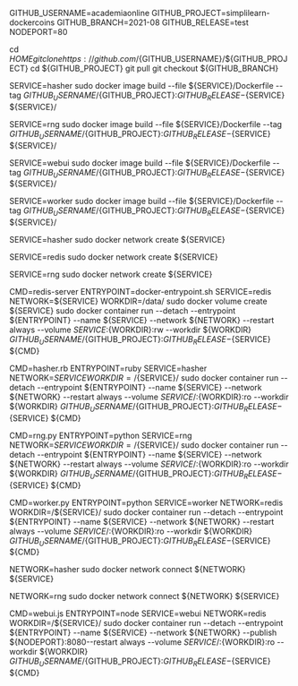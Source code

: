 GITHUB_USERNAME=academiaonline
GITHUB_PROJECT=simplilearn-dockercoins
GITHUB_BRANCH=2021-08
GITHUB_RELEASE=test
NODEPORT=80

cd ${HOME}
git clone https://github.com/${GITHUB_USERNAME}/${GITHUB_PROJECT}
cd ${GITHUB_PROJECT}
git pull
git checkout ${GITHUB_BRANCH}

SERVICE=hasher
sudo docker image build --file ${SERVICE}/Dockerfile --tag ${GITHUB_USERNAME}/${GITHUB_PROJECT}:${GITHUB_RELEASE}-${SERVICE} ${SERVICE}/

SERVICE=rng
sudo docker image build --file ${SERVICE}/Dockerfile --tag ${GITHUB_USERNAME}/${GITHUB_PROJECT}:${GITHUB_RELEASE}-${SERVICE} ${SERVICE}/

SERVICE=webui
sudo docker image build --file ${SERVICE}/Dockerfile --tag ${GITHUB_USERNAME}/${GITHUB_PROJECT}:${GITHUB_RELEASE}-${SERVICE} ${SERVICE}/

SERVICE=worker
sudo docker image build --file ${SERVICE}/Dockerfile --tag ${GITHUB_USERNAME}/${GITHUB_PROJECT}:${GITHUB_RELEASE}-${SERVICE} ${SERVICE}/

SERVICE=hasher
sudo docker network create ${SERVICE}

SERVICE=redis
sudo docker network create ${SERVICE}

SERVICE=rng
sudo docker network create ${SERVICE}

CMD=redis-server
ENTRYPOINT=docker-entrypoint.sh
SERVICE=redis
NETWORK=${SERVICE}
WORKDIR=/data/
sudo docker volume create ${SERVICE}
sudo docker container run --detach --entrypoint ${ENTRYPOINT} --name ${SERVICE} --network ${NETWORK} --restart always --volume ${SERVICE}:${WORKDIR}:rw --workdir ${WORKDIR} ${GITHUB_USERNAME}/${GITHUB_PROJECT}:${GITHUB_RELEASE}-${SERVICE} ${CMD}

CMD=hasher.rb
ENTRYPOINT=ruby
SERVICE=hasher
NETWORK=${SERVICE}
WORKDIR=/${SERVICE}/
sudo docker container run --detach --entrypoint ${ENTRYPOINT} --name ${SERVICE} --network ${NETWORK} --restart always --volume ${SERVICE}/:${WORKDIR}:ro --workdir ${WORKDIR} ${GITHUB_USERNAME}/${GITHUB_PROJECT}:${GITHUB_RELEASE}-${SERVICE} ${CMD}

CMD=rng.py
ENTRYPOINT=python
SERVICE=rng
NETWORK=${SERVICE}
WORKDIR=/${SERVICE}/
sudo docker container run --detach --entrypoint ${ENTRYPOINT} --name ${SERVICE} --network ${NETWORK} --restart always --volume ${SERVICE}/:${WORKDIR}:ro --workdir ${WORKDIR} ${GITHUB_USERNAME}/${GITHUB_PROJECT}:${GITHUB_RELEASE}-${SERVICE} ${CMD}

CMD=worker.py
ENTRYPOINT=python
SERVICE=worker
NETWORK=redis
WORKDIR=/${SERVICE}/
sudo docker container run --detach --entrypoint ${ENTRYPOINT} --name ${SERVICE} --network ${NETWORK} --restart always --volume ${SERVICE}/:${WORKDIR}:ro --workdir ${WORKDIR} ${GITHUB_USERNAME}/${GITHUB_PROJECT}:${GITHUB_RELEASE}-${SERVICE} ${CMD}

NETWORK=hasher
sudo docker network connect ${NETWORK} ${SERVICE}

NETWORK=rng
sudo docker network connect ${NETWORK} ${SERVICE}

CMD=webui.js
ENTRYPOINT=node
SERVICE=webui
NETWORK=redis
WORKDIR=/${SERVICE}/
sudo docker container run --detach --entrypoint ${ENTRYPOINT} --name ${SERVICE} --network ${NETWORK} --publish ${NODEPORT}:8080--restart always --volume ${SERVICE}/:${WORKDIR}:ro --workdir ${WORKDIR} ${GITHUB_USERNAME}/${GITHUB_PROJECT}:${GITHUB_RELEASE}-${SERVICE} ${CMD}
